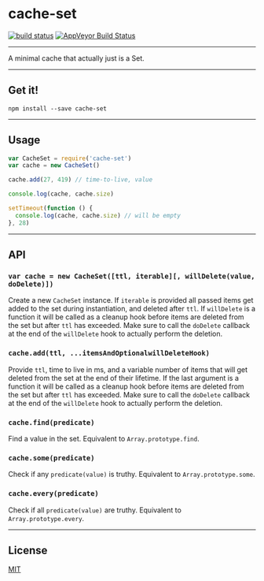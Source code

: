 # cache-set

[![build status](http://img.shields.io/travis/chiefbiiko/cache-set.svg?style=flat)](http://travis-ci.org/chiefbiiko/cache-set) [![AppVeyor Build Status](https://ci.appveyor.com/api/projects/status/github/chiefbiiko/cache-set?branch=master&svg=true)](https://ci.appveyor.com/project/chiefbiiko/cache-set)

***

A minimal cache that actually just is a Set.

***

## Get it!

```
npm install --save cache-set
```

***

## Usage

``` js
var CacheSet = require('cache-set')
var cache = new CacheSet()

cache.add(27, 419) // time-to-live, value

console.log(cache, cache.size)

setTimeout(function () {
  console.log(cache, cache.size) // will be empty
}, 28)
```

***

## API

### `var cache = new CacheSet([ttl, iterable][, willDelete(value, doDelete)])`

Create a new `CacheSet` instance. If `iterable` is provided all passed items get added to the set during instantiation, and deleted after `ttl`. If `willDelete` is a function it will be called as a cleanup hook before items are deleted from the set but after `ttl` has exceeded. Make sure to call the `doDelete` callback at the end of the `willDelete` hook to actually perform the deletion.

### `cache.add(ttl, ...itemsAndOptionalwillDeleteHook)`

Provide `ttl`, time to live in ms, and a variable number of items that will get deleted from the set at the end of their lifetime. If the last argument is a function it will be called as a cleanup hook before items are deleted from the set but after `ttl` has exceeded. Make sure to call the `doDelete` callback at the end of the `willDelete` hook to actually perform the deletion.

### `cache.find(predicate)`

Find a value in the set. Equivalent to `Array.prototype.find`.

### `cache.some(predicate)`

Check if any `predicate(value)` is truthy. Equivalent to `Array.prototype.some`.

### `cache.every(predicate)`

Check if all `predicate(value)` are truthy. Equivalent to `Array.prototype.every`.

***

## License

[MIT](./license.md)
